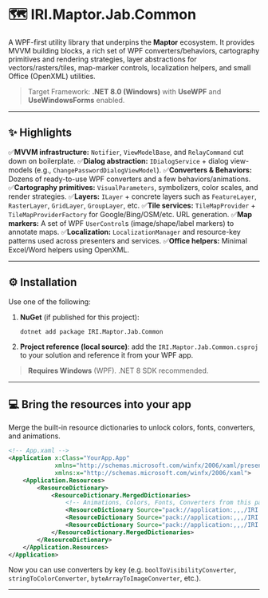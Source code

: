 # 🗺️ IRI.Maptor.Jab.Common

A WPF-first utility library that underpins the **Maptor** ecosystem. It provides MVVM building blocks, a rich set of WPF converters/behaviors, cartography primitives and rendering strategies, layer abstractions for vectors/rasters/tiles, map-marker controls, localization helpers, and small Office (OpenXML) utilities.

> Target Framework: **.NET 8.0 (Windows)** with **UseWPF** and **UseWindowsForms** enabled.

---

## ✨ Highlights
 
  ✅**MVVM infrastructure:** `Notifier`, `ViewModelBase`, and `RelayCommand` cut down on boilerplate.
  ✅**Dialog abstraction:** `IDialogService` + dialog view-models (e.g., `ChangePasswordDialogViewModel`).
  ✅**Converters & Behaviors:** Dozens of ready-to-use WPF converters and a few behaviors/animations.
  ✅**Cartography primitives:** `VisualParameters`, symbolizers, color scales, and render strategies.
  ✅**Layers:** `ILayer` + concrete layers such as `FeatureLayer`, `RasterLayer`, `GridLayer`, `GroupLayer`, etc.
  ✅**Tile services:** `TileMapProvider` + `TileMapProviderFactory` for Google/Bing/OSM/etc. URL generation.
  ✅**Map markers:** A set of WPF `UserControl`s (image/shape/label markers) to annotate maps.
  ✅**Localization:** `LocalizationManager` and resource-key patterns used across presenters and services.
  ✅**Office helpers:** Minimal Excel/Word helpers using OpenXML.

---
 

## ⚙️ Installation

Use one of the following:

1. **NuGet** (if published for this project):  
   ```bash
   dotnet add package IRI.Maptor.Jab.Common
   ```

2. **Project reference (local source)**: add the `IRI.Maptor.Jab.Common.csproj` to your solution and reference it from your WPF app.

> **Requires Windows** (WPF). .NET 8 SDK recommended.

---
 

## 💻 Bring the resources into your app

Merge the built-in resource dictionaries to unlock colors, fonts, converters, and animations.

```xml
<!-- App.xaml -->
<Application x:Class="YourApp.App"
             xmlns="http://schemas.microsoft.com/winfx/2006/xaml/presentation"
             xmlns:x="http://schemas.microsoft.com/winfx/2006/xaml">
    <Application.Resources>
        <ResourceDictionary>
            <ResourceDictionary.MergedDictionaries>
                <!-- Animations, Colors, Fonts, Converters from this package -->
                <ResourceDictionary Source="pack://application:,,,/IRI.Maptor.Jab.Common;component/Assets/IRI.Converters.xaml"/>
                <ResourceDictionary Source="pack://application:,,,/IRI.Maptor.Jab.Common;component/Assets/IRI.Fonts.xaml"/>
                <ResourceDictionary Source="pack://application:,,,/IRI.Maptor.Jab.Common;component/Assets/IRI.Colors.xaml"/>
            </ResourceDictionary.MergedDictionaries>
        </ResourceDictionary>
    </Application.Resources>
</Application>
```

Now you can use converters by key (e.g. `boolToVisibilityConverter`, `stringToColorConverter`, `byteArrayToImageConverter`, etc.).

---
